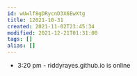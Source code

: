 ```yaml
---
id: wUwlf8gDRycnD3X6EwXtg
title: 12021-10-31
created: 2021-11-02T23:45:34
modified: 2021-12-21T01:31:00
tags: []
alias: []
---
```



- 3:20 pm - riddyrayes.github.io is online
